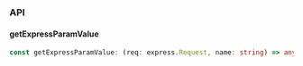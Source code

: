 

### API

#### getExpressParamValue

```ts
const getExpressParamValue: (req: express.Request, name: string) => any | undefined;
```

